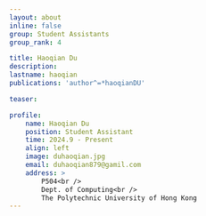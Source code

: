 ```yaml
---
layout: about
inline: false
group: Student Assistants
group_rank: 4

title: Haoqian Du
description: 
lastname: haoqian
publications: 'author^=*haoqianDU'

teaser: 

profile:
    name: Haoqian Du
    position: Student Assistant
    time: 2024.9 - Present
    align: left
    image: duhaoqian.jpg
    email: duhaoqian879@gamil.com
    address: >
        P504<br />
        Dept. of Computing<br />
        The Polytechnic University of Hong Kong
---
```

